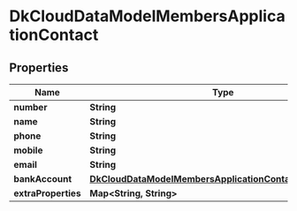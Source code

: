 
# DkCloudDataModelMembersApplicationContact

## Properties
Name | Type | Description | Notes
------------ | ------------- | ------------- | -------------
**number** | **String** |  |  [optional]
**name** | **String** |  |  [optional]
**phone** | **String** |  |  [optional]
**mobile** | **String** |  |  [optional]
**email** | **String** |  |  [optional]
**bankAccount** | [**DkCloudDataModelMembersApplicationContactBankAccount**](DkCloudDataModelMembersApplicationContactBankAccount.md) |  |  [optional]
**extraProperties** | **Map&lt;String, String&gt;** |  |  [optional]




